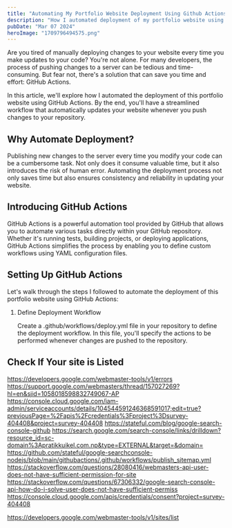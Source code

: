 ```yaml
---
title: "Automating My Portfolio Website Deployment Using Github Actions"
description: "How I automated deployment of my portfolio website using github actions"
pubDate: "Mar 07 2024"
heroImage: "1709796494575.png"
---
```


Are you tired of manually deploying changes to your website every time you make updates to your code? You're not alone. For many developers, the process of pushing changes to a server can be tedious and time-consuming. But fear not, there's a solution that can save you time and effort: GitHub Actions.

In this article, we'll explore how I automated the deployment of this portfolio website using GitHub Actions. By the end, you'll have a streamlined workflow that automatically updates your website whenever you push changes to your repository.

## Why Automate Deployment?

Publishing new changes to the server every time you modify your code can be a cumbersome task. Not only does it consume valuable time, but it also introduces the risk of human error. Automating the deployment process not only saves time but also ensures consistency and reliability in updating your website.

## Introducing GitHub Actions

GitHub Actions is a powerful automation tool provided by GitHub that allows you to automate various tasks directly within your GitHub repository. Whether it's running tests, building projects, or deploying applications, GitHub Actions simplifies the process by enabling you to define custom workflows using YAML configuration files.

## Setting Up GitHub Actions

Let's walk through the steps I followed to automate the deployment of this portfolio website using GitHub Actions:

1. Define Deployment Workflow

   Create a .github/workflows/deploy.yml file in your repository to define the deployment workflow. In this file, you'll specify the actions to be performed whenever changes are pushed to the repository.

<!-- Talk about ftp in this blog -->
<!-- Google console search sitemap automation next blog -->

## Check If Your site is Listed

https://developers.google.com/webmaster-tools/v1/errors
https://support.google.com/webmasters/thread/157027269?hl=en&sjid=1058018598832749067-AP
https://console.cloud.google.com/iam-admin/serviceaccounts/details/104544591246368591017;edit=true?previousPage=%2Fapis%2Fcredentials%3Fproject%3Dsurvey-404408&project=survey-404408
https://stateful.com/blog/google-search-console-github
https://search.google.com/search-console/links/drilldown?resource_id=sc-domain%3Apratikkuikel.com.np&type=EXTERNAL&target=&domain=
https://github.com/stateful/google-searchconsole-nodejs/blob/main/githubactions/.github/workflows/publish_sitemap.yml
https://stackoverflow.com/questions/28080416/webmasters-api-user-does-not-have-sufficient-permission-for-site
https://stackoverflow.com/questions/67306332/google-search-console-api-how-do-i-solve-user-does-not-have-sufficient-permiss
https://console.cloud.google.com/apis/credentials/consent?project=survey-404408

https://developers.google.com/webmaster-tools/v1/sites/list
